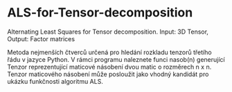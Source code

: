 # ALS-for-Tensor-decomposition #


Alternating Least Squares for Tensor decomposition. Input: 3D Tensor, Output: Factor matrices


Metoda nejmenších čtverců určená pro hledání rozkladu tenzorů třetího řádu v jazyce Python. V rámci programu naleznete funci nasob(n) generující Tenzor reprezentující maticové násobení dvou matic o rozměrech n x n. Tenzor maticového násobení může posloužit jako vhodný kandidát pro ukázku funkčnosti algoritmu ALS.